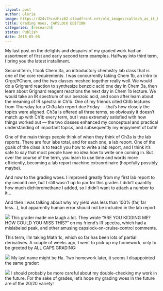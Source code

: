 ```yaml
---
layout: post
author: Gloria
image: https://d24slhcvzhzz82.cloudfront.net/old_images/caltech_as_it_happens/6a0105349b8251970b01b7c7845011970b.jpg
title: Grading Woes, CAPSLOCK EDITION
categories: [research]
status: Publish
date: 2015-05-08
---
```



My last post on the delights and despairs of my graded work had an assortment of first and early second term examples. Halfway into third term, I bring you the latest installment.

Second term, I took Chem 3a, an introductory chemistry lab class that is one of the core requirements. I was concurrently taking Chem 1b, an intro to Orgo/PChem, and the two classes meshed together really well. We would do a Grignard reaction to synthesize benzoic acid one day in Chem 3a, then learn about Grignard reagent reactions the next day in Chem 1b lecture. We would take an IR spectrum of our benzoic acid, and soon after learn about the meaning of IR spectra in Ch1b. One of my friends cited Ch1b lectures from Thursday for a Ch3a lab report due Friday — that’s how closely the topics were aligned. Ch3a is offered all three terms, so obviously it doesn’t match up with Ch1b every term, but I was extremely satisfied with how things worked out — the two classes enhanced my conceptual and practical understanding of important topics, and subsequently my enjoyment of both!

One of the main things people think of when they think of Ch3a is the lab reports. There are four labs total, and for each one, a lab report. One of the goals of the class is to teach you how to write a lab report, and I think it’s safe to say that most people have no idea how to write one coming in. But over the course of the term, you learn to use time and words more efficiently, becoming a lab report machine extraordinaire (hopefully possibly maybe). 

And now to the grading woes. I improved greatly from my first lab report to my second one, but I still wasn’t up to par for this grader. I didn’t quantify how much dichloromethane I added, so I didn’t want to attach a number to it…

And then I was talking about why my yield was less than 100% (far, far less…), but apparently human error should not be included in the lab report:

![](https://d24slhcvzhzz82.cloudfront.net/old_images/caltech_as_it_happens/6a0105349b8251970b01b8d10dda6b970c.jpg)
This grader made me laugh a lot. They wrote “ARE YOU KIDDING ME? HOW COULD YOU MISS THIS?” on my friend’s IR spectra, which had a mislabeled peak, and other amusing capslock-on-cruise-control comments.

This term, I’m taking Math 1c, which so far has been lots of partial derivatives. A couple of weeks ago, I went to pick up my homework, only to be greeted by ALL CAPS GRADING:

![](https://d24slhcvzhzz82.cloudfront.net/old_images/caltech_as_it_happens/6a0105349b8251970b01b7c7845031970b.jpg)
My last name might be Ha. Two homework later, it seems I disappointed the same grader:

![](https://d24slhcvzhzz82.cloudfront.net/old_images/caltech_as_it_happens/6a0105349b8251970b01b8d10dda98970c.jpg)
I should probably be more careful about my double-checking my work in the future. For the sake of grades, let’s hope my grading woes in the future are of the 20/20 variety!

